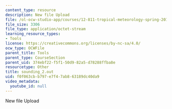 ```yaml
---
content_type: resource
description: New file Upload
file: /ol-ocw-studio-app/courses/12-811-tropical-meteorology-spring-2011/f0f063cbb797e7f47ab863189dc40da9_sounding_2.out
file_size: 3306
file_type: application/octet-stream
learning_resource_types:
- Tools
license: https://creativecommons.org/licenses/by-nc-sa/4.0/
ocw_type: OCWFile
parent_title: Tools
parent_type: CourseSection
parent_uid: 374ebf22-f5f1-50d9-82a5-d78288ffba8e
resourcetype: Other
title: sounding_2.out
uid: f0f063cb-b797-e7f4-7ab8-63189dc40da9
video_metadata:
  youtube_id: null
---
```

New file Upload